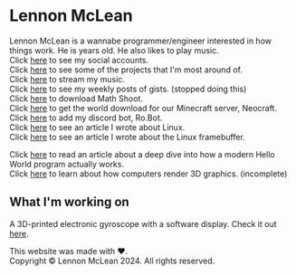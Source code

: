 # Lennon McLean
Lennon McLean is a wannabe programmer/engineer interested in how things work. He is <span style="color: red;" id="age"></span> years old. He also likes to play music.  
Click [here](social.md) to see my social accounts.  
Click [here](projects.md) to see some of the projects that I'm most around of.  
Click [here](music.md) to stream my music.  
Click [here](gists.md) to see my weekly posts of gists. (stopped doing this)  
Click [here](math-shoot-download.md) to download Math Shoot.  
Click [here](world-archive.md) to get the world download for our Minecraft server, Neocraft.  
Click [here](robot.md) to add my discord bot, Ro.Bot.  
Click [here](so_u_think_u_can_linux/sytycl.md) to see an article I wrote about Linux.  
Click [here](framebuffer.md) to see an article I wrote about the Linux framebuffer.  
<!--Click [here](isp.md) to see an article I wrote about creating an ISP.  -->
Click [here](hello-world.md) to read an article about a deep dive into how a modern Hello World program actually works.  
Click [here](3d/3d.md) to learn about how computers render 3D graphics. (incomplete)
## What I'm working on
A 3D-printed electronic gyroscope with a software display. Check it out [here](https://github.com/thecoder08/gyro).

This website was made with ♥.  
Copyright © Lennon McLean 2024. All rights reserved.
<script>document.querySelector('#age').innerHTML = new Date(new Date() - new Date('2008-09-03') + 1000*60*60*24).getFullYear() - 1970;</script>
